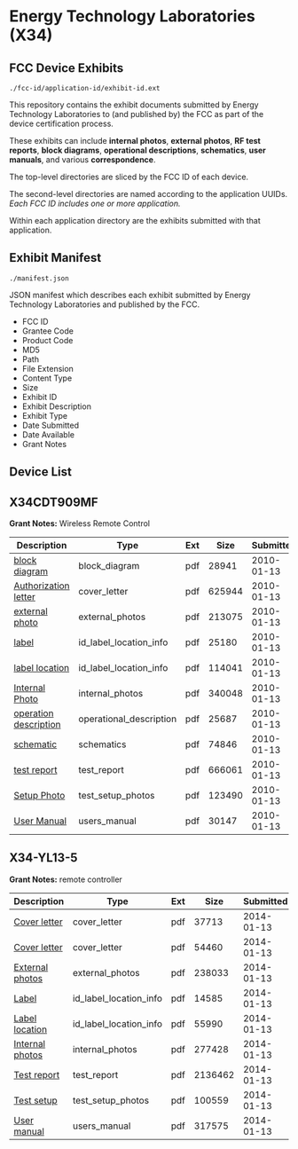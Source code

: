# Energy Technology Laboratories (X34)
## FCC Device Exhibits

```
./fcc-id/application-id/exhibit-id.ext
```

This repository contains the exhibit documents submitted by Energy Technology Laboratories to (and published by) the FCC as part of the device certification process.

These exhibits can include **internal photos**, **external photos**, **RF test reports**, **block diagrams**, **operational descriptions**, **schematics**, **user manuals**, and various **correspondence**.

The top-level directories are sliced by the FCC ID of each device.

The second-level directories are named according to the application UUIDs. *Each FCC ID includes one or more application.*

Within each application directory are the exhibits submitted with that application. 

## Exhibit Manifest

```
./manifest.json
```

JSON manifest which describes each exhibit submitted by Energy Technology Laboratories and published by the FCC.

- FCC ID
- Grantee Code
- Product Code
- MD5
- Path
- File Extension
- Content Type
- Size
- Exhibit ID
- Exhibit Description
- Exhibit Type
- Date Submitted
- Date Available
- Grant Notes

## Device List
## X34CDT909MF
**Grant Notes:** Wireless Remote Control

| Description | Type | Ext | Size | Submitted | Available |
| ----------- | ---- | --- | ---- | --------- | --------- |
| [block diagram](X34CDT909MF/1caad99a804c0159490ed2a54c3d55a0/1227191.pdf) | block_diagram | pdf | 28941 | 2010-01-13 | 2010-01-13 |
| [Authorization letter](X34CDT909MF/1caad99a804c0159490ed2a54c3d55a0/1227190.pdf) | cover_letter | pdf | 625944 | 2010-01-13 | 2010-01-13 |
| [external photo](X34CDT909MF/1caad99a804c0159490ed2a54c3d55a0/1227192.pdf) | external_photos | pdf | 213075 | 2010-01-13 | 2010-01-13 |
| [label](X34CDT909MF/1caad99a804c0159490ed2a54c3d55a0/1227193.pdf) | id_label_location_info | pdf | 25180 | 2010-01-13 | 2010-01-13 |
| [label location](X34CDT909MF/1caad99a804c0159490ed2a54c3d55a0/1227200.pdf) | id_label_location_info | pdf | 114041 | 2010-01-13 | 2010-01-13 |
| [Internal Photo](X34CDT909MF/1caad99a804c0159490ed2a54c3d55a0/1227194.pdf) | internal_photos | pdf | 340048 | 2010-01-13 | 2010-01-13 |
| [operation description](X34CDT909MF/1caad99a804c0159490ed2a54c3d55a0/1227195.pdf) | operational_description | pdf | 25687 | 2010-01-13 | 2010-01-13 |
| [schematic](X34CDT909MF/1caad99a804c0159490ed2a54c3d55a0/1227196.pdf) | schematics | pdf | 74846 | 2010-01-13 | 2010-01-13 |
| [test report](X34CDT909MF/1caad99a804c0159490ed2a54c3d55a0/1227197.pdf) | test_report | pdf | 666061 | 2010-01-13 | 2010-01-13 |
| [Setup Photo](X34CDT909MF/1caad99a804c0159490ed2a54c3d55a0/1227198.pdf) | test_setup_photos | pdf | 123490 | 2010-01-13 | 2010-01-13 |
| [User Manual](X34CDT909MF/1caad99a804c0159490ed2a54c3d55a0/1227199.pdf) | users_manual | pdf | 30147 | 2010-01-13 | 2010-01-13 |
## X34-YL13-5
**Grant Notes:** remote controller

| Description | Type | Ext | Size | Submitted | Available |
| ----------- | ---- | --- | ---- | --------- | --------- |
| [Cover letter](X34-YL13-5/0a71e4211402333f6339cfb0c5df00a7/2163874.pdf) | cover_letter | pdf | 37713 | 2014-01-13 | 2014-01-13 |
| [Cover letter](X34-YL13-5/0a71e4211402333f6339cfb0c5df00a7/2163875.pdf) | cover_letter | pdf | 54460 | 2014-01-13 | 2014-01-13 |
| [External photos](X34-YL13-5/0a71e4211402333f6339cfb0c5df00a7/2163876.pdf) | external_photos | pdf | 238033 | 2014-01-13 | 2014-01-13 |
| [Label](X34-YL13-5/0a71e4211402333f6339cfb0c5df00a7/2163877.pdf) | id_label_location_info | pdf | 14585 | 2014-01-13 | 2014-01-13 |
| [Label location](X34-YL13-5/0a71e4211402333f6339cfb0c5df00a7/2163878.pdf) | id_label_location_info | pdf | 55990 | 2014-01-13 | 2014-01-13 |
| [Internal photos](X34-YL13-5/0a71e4211402333f6339cfb0c5df00a7/2163879.pdf) | internal_photos | pdf | 277428 | 2014-01-13 | 2014-01-13 |
| [Test report](X34-YL13-5/0a71e4211402333f6339cfb0c5df00a7/2163882.pdf) | test_report | pdf | 2136462 | 2014-01-13 | 2014-01-13 |
| [Test setup](X34-YL13-5/0a71e4211402333f6339cfb0c5df00a7/2163883.pdf) | test_setup_photos | pdf | 100559 | 2014-01-13 | 2014-01-13 |
| [User manual](X34-YL13-5/0a71e4211402333f6339cfb0c5df00a7/2163884.pdf) | users_manual | pdf | 317575 | 2014-01-13 | 2014-01-13 |
